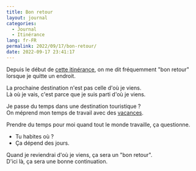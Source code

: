 ```yaml
---
title: Bon retour
layout: journal
categories:
  - Journal
  - Itinérance
lang: fr-FR
permalink: 2022/09/17/bon-retour/
date: 2022-09-17 23:41:17
---
```


Depuis le début de [cette itinérance](/2022/08/27/itinerance/), on me dit fréquemment "bon retour" lorsque je quitte un endroit.

La prochaine destination n'est pas celle d'où je viens.\
Là où je vais, c'est parce que je suis parti d'où je viens.

Je passe du temps dans une destination touristique ?\
On méprend mon temps de travail avec des [vacances](/2021/05/04/vacances/).

Prendre du temps pour moi quand tout le monde travaille, ça questionne.

- Tu habites où ?
- Ça dépend des jours.

Quand je reviendrai d'où je viens, ça sera un "bon retour".\
D'ici là, ça sera une bonne continuation.
